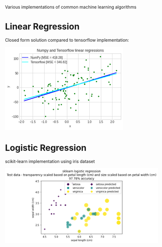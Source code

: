 Various implementations of common machine learning algorithms

# Linear Regression
Closed form solution compared to tensorflow implementation:

![Example linear regression output](./linear_regression.png)

# Logistic Regression
scikit-learn implementation using iris dataset

![Logistic regression classification of iris dataset](./sklearn_logistic_regression.png)
